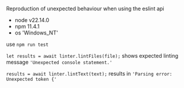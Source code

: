 Reproduction of unexpected behaviour when using the eslint api

* node	v22.14.0
* npm 11.4.1
* os 'Windows_NT'

use `npm run test`

`let results = await linter.lintFiles(file);` shows expected linting message `'Unexpected console statement.'`

`results = await linter.lintText(text);` results in `'Parsing error: Unexpected token {'`